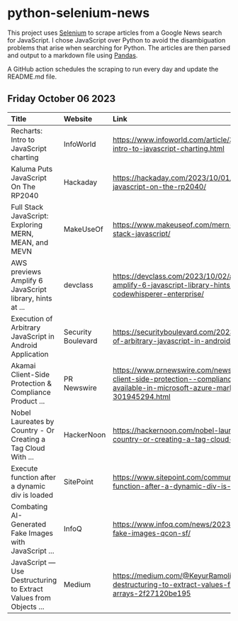 # python-selenium-news

This project uses [Selenium](https://www.seleniumhq.org/) to scrape articles from a Google News search for JavaScript.
I chose JavaScript over Python to avoid the disambiguation problems that arise when searching for Python.
The articles are then parsed and output to a markdown file using [Pandas](https://pandas.pydata.org/).

A GitHub action schedules the scraping to run every day and update the README.md file.

## Friday October 06 2023


| Title                                                             | Website            | Link                                                                                                                                               |
|:------------------------------------------------------------------|:-------------------|:---------------------------------------------------------------------------------------------------------------------------------------------------|
| Recharts: Intro to JavaScript charting                            | InfoWorld          | https://www.infoworld.com/article/3707388/recharts-intro-to-javascript-charting.html                                                               |
| Kaluma Puts JavaScript On The RP2040                              | Hackaday           | https://hackaday.com/2023/10/01/kaluma-puts-javascript-on-the-rp2040/                                                                              |
| Full Stack JavaScript: Exploring MERN, MEAN, and MEVN             | MakeUseOf          | https://www.makeuseof.com/mern-mean-mevn-full-stack-javascript/                                                                                    |
| AWS previews Amplify 6 JavaScript library, hints at ...           | devclass           | https://devclass.com/2023/10/02/aws-previews-amplify-6-javascript-library-hints-at-codewhisperer-enterprise/                                       |
| Execution of Arbitrary JavaScript in Android Application          | Security Boulevard | https://securityboulevard.com/2023/10/execution-of-arbitrary-javascript-in-android-application/                                                    |
| Akamai Client-Side Protection & Compliance Product ...            | PR Newswire        | https://www.prnewswire.com/news-releases/akamai-client-side-protection--compliance-product-available-in-microsoft-azure-marketplace-301945294.html |
| Nobel Laureates by Country - Or Creating a Tag Cloud With ...     | HackerNoon         | https://hackernoon.com/nobel-laureates-by-country-or-creating-a-tag-cloud-with-javascript                                                          |
| Execute function after a dynamic div is loaded                    | SitePoint          | https://www.sitepoint.com/community/t/execute-function-after-a-dynamic-div-is-loaded/428200                                                        |
| Combating AI-Generated Fake Images with JavaScript ...            | InfoQ              | https://www.infoq.com/news/2023/10/combating-fake-images-qcon-sf/                                                                                  |
| JavaScript — Use Destructuring to Extract Values from Objects ... | Medium             | https://medium.com/@KeyurRamoliya/javascript-use-destructuring-to-extract-values-from-objects-and-arrays-2f27120be195                              |